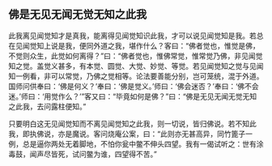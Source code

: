 ##  佛是无见无闻无觉无知之此我

此我离见闻觉知才是真我，能离得见闻觉知识此我，才可以说见闻觉知是我。若总在见闻觉知上说是我，便同外道之我，堪作什么？客曰：“佛者觉也，惟觉是佛，不觉则众生，此觉如何离得？”曰：“佛者觉也，惟佛常觉，惟常觉乃佛，非见闻觉知之觉。盖觉义甚多，有本觉、圆觉、大觉、妙觉、等觉。若见闻觉知之觉与见闻知一例看，非可以常觉，乃佛之觉相等。论法要善能分别，岂可笼统，混于外道。国师问供奉曰：‘佛是何义？’奉曰：‘佛是觉义。’师曰：‘佛会迷否？’奉曰：‘佛不会迷。’师曰：‘用觉作么？’”客又曰：“毕竟如何是佛？”曰：“佛是无见无闻无觉无知之此我，去问露柱便知。”

只要明白这无见闻觉知而不离见闻觉知之此我，则一切说，皆归佛说。若不知此我，即执佛说，亦是魔说。客问烧庵公案，曰：“此则亦无甚高异，同竹篦子一例，总是逼你两处无着脚地，不怕你瓮中鳖不伸头四望。我有一偈试听之：世有涂毒鼓，闻声尽皆死，试问鳖为谁，四望得不苦。”
